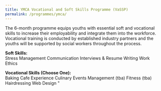 ```yaml
---
title: YMCA Vocational and Soft Skills Programme (VaSSP)
permalink: /programmes/ymca/
---
```

The 6-month programme equips youths with essential soft and
vocational skills to increase their employability and integrate them
into the workforce. Vocational training is conducted by established
industry partners and the youths will be supported by social workers
throughout the process.

**Soft Skills:**\
Stress Management
Communication
Interviews & Resume Writing
Work Ethics

**Vocational Skills (Choose One):**\
Baking
Cafe Experience
Culinary
Events Management (tba)
Fitness (tba)
Hairdressing
Web Design
"
